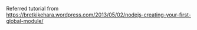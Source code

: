 Referred tutorial from
https://bretkikehara.wordpress.com/2013/05/02/nodejs-creating-your-first-global-module/


